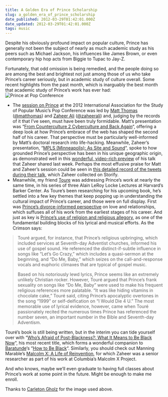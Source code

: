 ```yaml
---
title: A Golden Era of Prince Scholarship
slug: a_golden_era_of_prince_scholarship
date_published: 2012-03-29T01:42:01.000Z
date_updated: 2012-03-29T01:42:01.000Z
tags: music
---
```


Despite his obviously profound impact on popular culture, Prince has generally not been the subject of nearly as much academic study as his peers such as Michael Jackson, his influences like James Brown, or even contemporary hip hop acts from Biggie to Tupac to Jay-Z.

Fortunately, that odd omission is being remedied, and the people doing so are among the best and brightest not just among those of us who take Prince’s career seriously, but in academic study of culture overall. Some recent highlights from the past month, which is inarguably the best month that academic study of Prince’s work has ever had:
![Prince at Pop Conference](https://distilleryimage4-a.akamaihd.net/8cfbf2ac75d411e180d51231380fcd7e_7.jpg)

- The [session on Prince](http://www.empmuseum.org/education/index.asp?categoryID=26&amp;ccID=126&amp;panelDate=3/24/2012#1:00) at the 2012 International Association for the Study of Popular Music’s Pop Conference was led by [Matt Thomas](http://submittedforyourperusal.com/) ([@matthomas](https://twitter.com/#!/mattthomas)) and [Zaheer Ali](http://www.zaheerali.com/) ([@zaheerali](https://twitter.com/#!/zaheerali)) and, judging by the records of it that I’ve seen, must have been truly formidable. Matt’s presentation was “[From Counterculture 2 Cyberculture and Back Again](http://www.empmuseum.org/education/index.asp?categoryID=26&amp;ccID=127&amp;xPopConfBioID=1743&amp;year=2012)“, offering a deep look at how Prince’s embrace of the web has shaped the second half of his career. That perspective must be particularly well-informed by Matt’s doctoral research into life-hacking. Meanwhile, Zaheer’s presentation, “[MPLS (Minneapolis): As Site and Sound](http://www.empmuseum.org/education/index.asp?categoryID=26&amp;ccID=127&amp;xPopConfBioID=1744&amp;year=2012)“, spoke to how grounded Prince’s perspective has been in his unique geographic origin, as demonstrated well in this [wonderful, video-rich preview](http://iaspm-us.net/iaspm-uspop-conference-preview-zaheer-ali/) of his talk that Zaheer shared last week. Perhaps the most effusive praise for Matt and Zaheer’s session could be seen in [this detailed record of the tweets during their talk](http://storify.com/zaheerali/minneapolis-royalty-prince-at-the-2012-pop-confer), which Zaheer collected on Storify.
- Meanwhile, my friend [Toure](https://twitter.com/#!/toure) was addressing Prince’s work at nearly the same time, in his series of three Alain LeRoy Locke Lectures at Harvard’s Barker Center. As Toure’s been researching for his upcoming book, he’s settled into a few key themes that keep popping up in understanding the cultural impact of Prince’s career, and those were on full display. First was [Prince’s divorce-informed perspective](http://news.harvard.edu/gazette/story/2012/03/prince-as-%E2%80%98knowing-big-brother%E2%80%99/) on love and relationships, which suffuses all of his work from the earliest stages of his career. And just as key is [Prince’s use of religion and religious allegory](http://www.thecrimson.com/article/2012/3/27/toure-prince-lectures/), as one of the fundamental building blocks of his lyrical and musical efforts. As the Crimson says:

> Touré argued, for instance, that Prince’s religious upbringing, which included services at Seventh-day Adventist churches, informed his use of gospel sound. He referenced the distinct-if-subtle influence in songs like “Let’s Go Crazy,” which includes a quasi-sermon at the beginning, and “Do Me, Baby,” which seizes on the call-and-response vocals and euphoric climaxes that are typical of gospel music.
> 
> Based on his notoriously lewd lyrics, Prince seems like an extremely unlikely Christian rocker. However, Touré argued that Prince’s frank sexuality on songs like “Do Me, Baby” were used to make his frequent religious references more palatable. “It was like hiding vitamins in chocolate cake,” Touré said, citing Prince’s apocalyptic overtones in the song “1999” or self-deification on “I Would Die 4 U.” The most memorable use of lyrical evidence, however, came when Touré passionately recited the numerous times Prince has referenced the number seven, an important number in the Bible and Seventh-day Adventism.

Touré’s book is still being written, but in the interim you can tide yourself over with “[Who’s Afraid of Post-Blackness?: What It Means to Be Black Now](http://www.amazon.com/gp/product/1439177554/ref=as_li_ss_tl?ie=UTF8&amp;tag=2020-20&amp;linkCode=as2&amp;camp=1789&amp;creative=390957&amp;creativeASIN=1439177554)“, his most recent title, which forms a wonderful companion to [Baratunde](http://baratunde.com/)‘s “[How to Be Black](http://www.amazon.com/gp/product/0062003216/ref=as_li_ss_tl?ie=UTF8&amp;tag=2020-20&amp;linkCode=as2&amp;camp=1789&amp;creative=390957&amp;creativeASIN=0062003216)“. Similarly, you should check out Manning Marable’s [Malcolm X: A Life of Reinvention](http://www.amazon.com/gp/product/0143120328/ref=as_li_ss_tl?ie=UTF8&amp;tag=2020-20&amp;linkCode=as2&amp;camp=1789&amp;creative=390957&amp;creativeASIN=0143120328), for which Zaheer was a senior researcher as part of his work at Columbia’s Malcolm X Project.

And who knows, maybe we’ll even graduate to having full classes about Prince’s work at some point in the future. Might be enough to make me enroll.

Thanks to [Carleton Gholz](https://twitter.com/#!/csgholz/status/183602537532882944) for the image used above.
